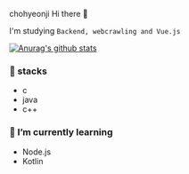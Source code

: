 chohyeonji Hi there 👋
<p>I'm studying <code>Backend, webcrawling and Vue.js</code></p>

[![Anurag's github stats](https://github-readme-stats.vercel.app/api?username=chohyeonji)](https://github.com/anuraghazra/github-readme-stats)

<h3>🔭 stacks</h3>
<ul>
  <li>c</li>
  <li>java</li>
  <li>c++</li>
</ul>


<h3>🌱 I’m currently learning</h3>
<ul>
  <li>Node.js</li>
  <li>Kotlin</li>
 </ul>
 
